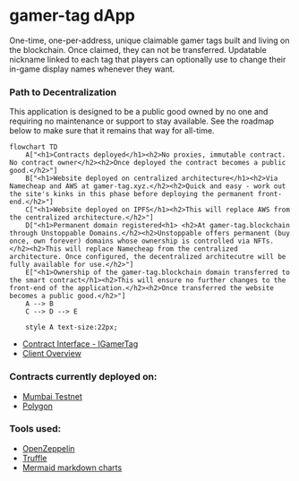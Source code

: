 # gamer-tag dApp

One-time, one-per-address, unique claimable gamer tags built and living on the blockchain. Once claimed, they can not be transferred.
Updatable nickname linked to each tag that players can optionally use to change their in-game display names whenever they want.

### Path to Decentralization
This application is designed to be a public good owned by no one and requiring no maintenance or support to stay available. 
See the roadmap below to make sure that it remains that way for all-time. 
```mermaid
flowchart TD
	A["<h1>Contracts deployed</h1><h2>No proxies, immutable contract. No contract owner</h2><h2>Once deployed the contract becomes a public good.</h2>"]
	B["<h1>Website deployed on centralized architecture</h1><h2>Via Namecheap and AWS at gamer-tag.xyz.</h2><h2>Quick and easy - work out the site's kinks in this phase before deploying the permanent front-end.</h2>"]
	C["<h1>Website deployed on IPFS</h1><h2>This will replace AWS from the centralized architecture.</h2>"]
	D["<h1>Permanent domain registered<h1> <h2>At gamer-tag.blockchain through Unstoppable Domains.</h2><h2>Unstoppable offers permanent (buy once, own forever) domains whose ownership is controlled via NFTs.</h2><h2>This will replace Namecheap from the centralized architecture. Once configured, the decentralized architecutre will be fully available for use.</h2>"]
	E["<h1>Ownership of the gamer-tag.blockchain domain transferred to the smart contract</h1><h2>This will ensure no further changes to the front-end of the application.</h2><h2>Once transferred the website becomes a public good.</h2>"]
	A --> B
	C --> D --> E 
	
	style A text-size:22px;
```

- [Contract Interface - IGamerTag](contracts/IGamerTag.sol)
- [Client Overview](client/README.md)

### Contracts currently deployed on:
- [Mumbai Testnet](https://mumbai.polygonscan.com/address/TODO)
- [Polygon](https://polygonscan.com/address/TODO)

### Tools used:
- [OpenZeppelin](https://docs.openzeppelin.com/contracts/4.x/)
- [Truffle](https://trufflesuite.com/)
- [Mermaid markdown charts](https://mermaid-js.github.io/mermaid/#/flowchart)
